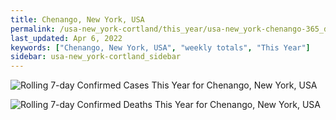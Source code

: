 ```yaml
---
title: Chenango, New York, USA
permalink: /usa-new_york-cortland/this_year/usa-new_york-chenango-365_days.html
last_updated: Apr 6, 2022
keywords: ["Chenango, New York, USA", "weekly totals", "This Year"]
sidebar: usa-new_york-cortland_sidebar
---
```


![Rolling 7-day Confirmed Cases This Year for Chenango, New York, USA](/covid_tracker/images/graphs/usa-new_york-chenango-rolling_7_days_confirmed-365_days_graph.png)

![Rolling 7-day Confirmed Deaths This Year for Chenango, New York, USA](/covid_tracker/images/graphs/usa-new_york-chenango-rolling_7_days_deaths-365_days_graph.png)
